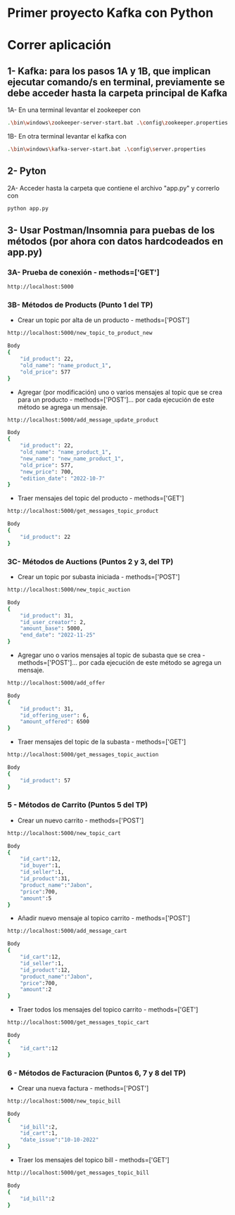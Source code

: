 # Primer proyecto Kafka con Python

# Correr aplicación
## 1- Kafka: para los pasos 1A y 1B, que implican ejecutar comando/s en terminal, previamente se debe acceder hasta la carpeta principal de Kafka
1A- En una terminal levantar el zookeeper con
```bash
.\bin\windows\zookeeper-server-start.bat .\config\zookeeper.properties
```
1B- En otra terminal levantar el kafka con
```bash
.\bin\windows\kafka-server-start.bat .\config\server.properties
```
## 2- Pyton
2A- Acceder hasta la carpeta que contiene el archivo "app.py" y correrlo con
```bash
python app.py
```
## 3- Usar Postman/Insomnia para puebas de los métodos (por ahora con datos hardcodeados en app.py)
### 3A- Prueba de conexión - methods=['GET']
```bash
http://localhost:5000
```
### 3B- Métodos de Products (Punto 1 del TP)

- Crear un topic por alta de un producto - methods=['POST']
```bash
http://localhost:5000/new_topic_to_product_new

Body
{
	"id_product": 22,
	"old_name": "name_product_1",
	"old_price": 577
}
```

- Agregar (por modificación) uno o varios mensajes al topic que se crea para un producto - methods=['POST']... por cada ejecución de este método se agrega un mensaje.
```bash
http://localhost:5000/add_message_update_product

Body
{
	"id_product": 22,
	"old_name": "name_product_1",
	"new_name": "new_name_product_1",
	"old_price": 577,
	"new_price": 700,
	"edition_date": "2022-10-7"
}
```
- Traer mensajes del topic del producto - methods=['GET']
```bash
http://localhost:5000/get_messages_topic_product

Body
{
	"id_product": 22
}
```

### 3C- Métodos de Auctions (Puntos 2 y 3, del TP)

- Crear un topic por subasta iniciada - methods=['POST']
```bash
http://localhost:5000/new_topic_auction

Body
{
	"id_product": 31,
	"id_user_creator": 2,
	"amount_base": 5000,
	"end_date": "2022-11-25"
}
```

- Agregar uno o varios mensajes al topic de subasta que se crea - methods=['POST']... por cada ejecución de este método se agrega un mensaje.
```bash
http://localhost:5000/add_offer

Body
{
	"id_product": 31,
	"id_offering_user": 6,
	"amount_offered": 6500
}

```

- Traer mensajes del topic de la subasta - methods=['GET']
```bash
http://localhost:5000/get_messages_topic_auction

Body
{
	"id_product": 57
}
```
### 5 - Métodos de Carrito (Puntos 5 del TP)

- Crear un nuevo carrito - methods=['POST']
```bash
http://localhost:5000/new_topic_cart

Body
{
    "id_cart":12,
    "id_buyer":1,
    "id_seller":1,
    "id_product":31,
    "product_name":"Jabon",
    "price":700,
    "amount":5
}
```

- Añadir nuevo mensaje al topico carrito - methods=['POST']
```bash
http://localhost:5000/add_message_cart

Body
{
    "id_cart":12,
    "id_seller":1,
    "id_product":12,
    "product_name":"Jabon",
    "price":700,
    "amount":2
}
```

- Traer todos los mensajes del topico carrito - methods=['GET']
```bash
http://localhost:5000/get_messages_topic_cart

Body
{
    "id_cart":12
}
```

### 6 - Métodos de Facturacion (Puntos 6, 7 y 8 del TP)

- Crear una nueva factura - methods=['POST']
```bash
http://localhost:5000/new_topic_bill

Body
{
    "id_bill":2,
    "id_cart":1,
    "date_issue":"10-10-2022"    
}
```

- Traer los mensajes del topico bill - methods=['GET']
```bash
http://localhost:5000/get_messages_topic_bill

Body
{
    "id_bill":2
}
```